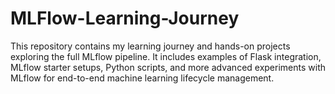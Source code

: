 # MLFlow-Learning-Journey

This repository contains my learning journey and hands-on projects exploring the full MLflow pipeline. It includes examples of Flask integration, MLflow starter setups, Python scripts, and more advanced experiments with MLflow for end-to-end machine learning lifecycle management.
